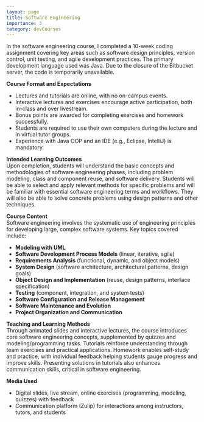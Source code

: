 ```yaml
---
layout: page
title: Software Engineering
importance: 3
category: devCourses
---
```


In the software engineering course, I completed a 10-week coding assignment covering key areas such as software design principles, version control, unit testing, and agile development practices. The primary development language used was Java. Due to the closure of the Bitbucket server, the code is temporarily unavailable.

**Course Format and Expectations**  
- Lectures and tutorials are online, with no on-campus events.
- Interactive lectures and exercises encourage active participation, both in-class and over livestream.
- Bonus points are awarded for completing exercises and homework successfully.
- Students are required to use their own computers during the lecture and in virtual tutor groups.
- Experience with Java OOP and an IDE (e.g., Eclipse, IntelliJ) is mandatory.

**Intended Learning Outcomes**  
Upon completion, students will understand the basic concepts and methodologies of software engineering phases, including problem modeling, class and component reuse, and software delivery. Students will be able to select and apply relevant methods for specific problems and will be familiar with essential software engineering terms and workflows. They will also be able to solve concrete problems using design patterns and other techniques.

**Course Content**  
Software engineering involves the systematic use of engineering principles for developing large, complex software systems. Key topics covered include:

- **Modeling with UML**
- **Software Development Process Models** (linear, iterative, agile)
- **Requirements Analysis** (functional, dynamic, and object models)
- **System Design** (software architecture, architectural patterns, design goals)
- **Object Design and Implementation** (reuse, design patterns, interface specification)
- **Testing** (component, integration, and system tests)
- **Software Configuration and Release Management**
- **Software Maintenance and Evolution**
- **Project Organization and Communication**

**Teaching and Learning Methods**  
Through animated slides and interactive lectures, the course introduces core software engineering concepts, supplemented by quizzes and modeling/programming tasks. Tutorials reinforce understanding through team exercises and practical applications. Homework enables self-study and practice, with individual feedback helping students gauge progress and improve skills. Presenting solutions in tutorials also enhances communication skills, critical in software engineering.

**Media Used**  
- Digital slides, live stream, online exercises (programming, modeling, quizzes) with feedback
- Communication platform (Zulip) for interactions among instructors, tutors, and students






